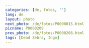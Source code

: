 ```yaml
---
categories: [de, fotos, '']
lang: de
layout: photo
next_photo: /de/fotos/P0000015.html
picname: P0000209
prev_photo: /de/fotos/P0000208.html
tags: [Dead Zebra, Ingo]
---
```

